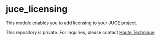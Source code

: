 # juce_licensing 

This module enables you to add licensing to your JUCE project.

This repository is private. For inquiries, please contact [Haute Technique](mailto:sander@hautetechnique.com)
 
